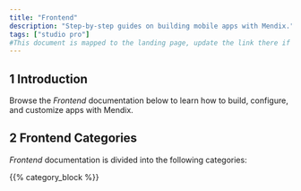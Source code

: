 ```yaml
---
title: "Frontend"
description: "Step-by-step guides on building mobile apps with Mendix."
tags: ["studio pro"]
#This document is mapped to the landing page, update the link there if renaming or moving the doc file.
---
```


## 1 Introduction

Browse the *Frontend* documentation below to learn how to build, configure, and customize apps with Mendix.

## 2 Frontend Categories

*Frontend* documentation is divided into the following categories:

{{% category_block %}}
